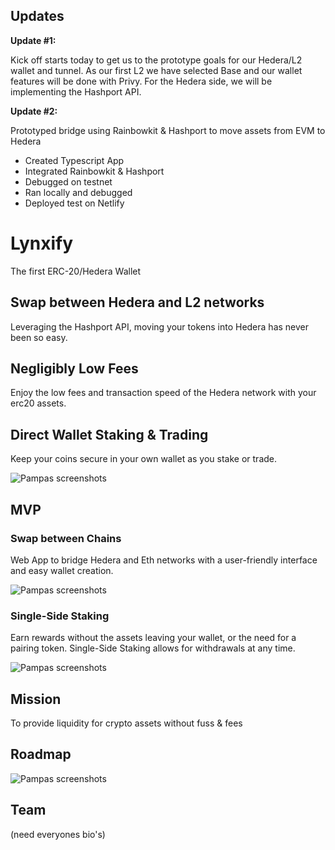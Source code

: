 

## Updates
**Update #1:**

Kick off starts today to get us to the prototype goals for our Hedera/L2 wallet and tunnel. As our first L2 we have selected Base and our wallet features will be done with Privy. For the Hedera side, we will be implementing the Hashport API.

**Update #2:**

Prototyped bridge using Rainbowkit & Hashport to move assets from EVM to Hedera
* Created Typescript App
* Integrated Rainbowkit & Hashport
* Debugged on testnet
* Ran locally and debugged
* Deployed test on Netlify


# Lynxify
The first ERC-20/Hedera Wallet

## Swap between Hedera and L2 networks
Leveraging the Hashport API, moving your tokens into Hedera has never been so easy.

## Negligibly Low Fees
Enjoy the low fees and transaction speed of the Hedera network with your erc20 assets. 

## Direct Wallet Staking & Trading
Keep your coins secure in your own wallet as you stake or trade.

![Pampas screenshots](/images/pampas-screens.png)

## MVP

### Swap between Chains
Web App to bridge Hedera and Eth networks with a user-friendly interface and easy wallet creation.

![Pampas screenshots](/images/hashport.png)

### Single-Side Staking
Earn rewards without the assets leaving your wallet, or the need for a pairing token. Single-Side Staking allows for withdrawals at any time.

![Pampas screenshots](/images/sing-side-staking.png)

## Mission 
To provide liquidity for crypto assets without fuss & fees

## Roadmap
![Pampas screenshots](/images/roadmap.png)

## Team
(need everyones bio's)
